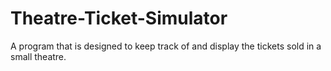 # Theatre-Ticket-Simulator
A program that is designed to keep track of and display the tickets sold in a small theatre.
